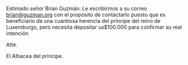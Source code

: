 Estimado señor Brian Guzmán: Le escribirmos a su correo brian@guzman.org con el propósito de contactarlo 
puesto que es beneficiario de una cuantiosa herencia del principe 
del reino de Luxemburgo, pero necesita depositar us$100.000 para 
confirmar su real intención


Atte.

El Albacea del principe.